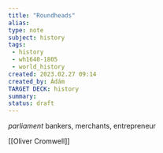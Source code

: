 ```yaml
---
title: "Roundheads"
alias: 
type: note
subject: history
tags:
 - history
 - wh1640-1805
 - world_history
created: 2023.02.27 09:14
created_by: Ádám
TARGET DECK: history
summary: 
status: draft 
---
```

*parliament*
bankers, merchants, entrepreneur

[[Oliver Cromwell]]